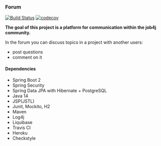 ### Forum
[![Build Status](https://app.travis-ci.com/fortncom/job4j_forum.svg?branch=master)](https://app.travis-ci.com/fortncom/job4j_forum)
[![codecov](https://codecov.io/gh/fortncom/job4j_forum/branch/master/graph/badge.svg?token=AXS3530KA3)](https://codecov.io/gh/fortncom/job4j_forum)

**The goal of this project is a platform for communication within the job4j community.**

In the forum you can discuss topics in a project with another users:
* post questions
* comment on it

#### Dependencies

* Spring Boot 2 
* Spring Security
* Spring Data JPA with Hibernate + PostgreSQL
* Java 14
* JSP(JSTL)
* Junit, Mockito, H2
* Maven
* Log4j
* Liquibase
* Travis CI
* Heroku
* Checkstyle
